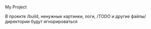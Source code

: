 My Project

В проекте /build, ненужные картинки, логи, /TODO и другие файлы/директории будут игнорироваться
